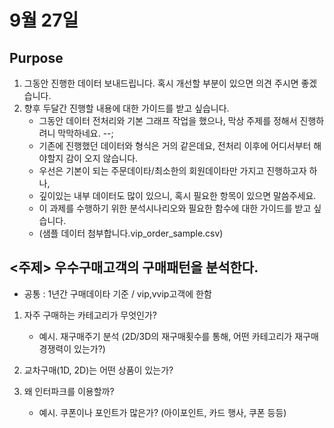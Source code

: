 # 9월 27일

## Purpose

1. 그동안 진행한 데이터 보내드립니다. 혹시 개선할 부분이 있으면 의견 주시면 좋겠습니다.
2. 향후 두달간 진행할 내용에 대한 가이드를 받고 싶습니다. 
    + 그동안 데이터 전처리와 기본 그래프 작업을 했으나, 막상 주제를 정해서 진행하려니 막막하네요. --; 
    + 기존에 진행했던 데이터와 형식은 거의 같은데요, 전처리 이후에 어디서부터 해야할지 감이 오지 않습니다.
    + 우선은 기본이 되는 주문데이타/최소한의 회원데이타만 가지고 진행하고자 하나,
    + 깊이있는 내부 데이터도 많이 있으니, 혹시 필요한 항목이 있으면 말씀주세요.
    + 이 과제를 수행하기 위한 분석시나리오와 필요한 함수에 대한 가이드를 받고 싶습니다. 
    + (샘플 데이터 첨부합니다.vip_order_sample.csv)

## <주제> 우수구매고객의 구매패턴을 분석한다.

+ 공통 : 1년간 구매데이타 기준 / vip,vvip고객에 한함

1. 자주 구매하는 카테고리가 무엇인가?
    + 예시. 재구매주기 분석 (2D/3D의 재구매횟수를 통해, 어떤 카테고리가 재구매 경쟁력이 있는가?)

2. 교차구매(1D, 2D)는 어떤 상품이 있는가?

3. 왜 인터파크를 이용할까?
    + 예시. 쿠폰이나 포인트가 많은가? (아이포인트, 카드 행사, 쿠폰 등등)
